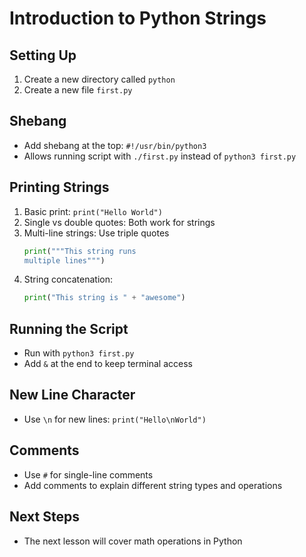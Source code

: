 # Introduction to Python Strings

## Setting Up

1. Create a new directory called `python`
2. Create a new file `first.py`

## Shebang

- Add shebang at the top: `#!/usr/bin/python3`
- Allows running script with `./first.py` instead of `python3 first.py`

## Printing Strings

1. Basic print: `print("Hello World")`
2. Single vs double quotes: Both work for strings
3. Multi-line strings: Use triple quotes
   ```python
   print("""This string runs
   multiple lines""")
   ```
4. String concatenation:
   ```python
   print("This string is " + "awesome")
   ```

## Running the Script

- Run with `python3 first.py`
- Add `&` at the end to keep terminal access

## New Line Character

- Use `\n` for new lines: `print("Hello\nWorld")`

## Comments

- Use `#` for single-line comments
- Add comments to explain different string types and operations

## Next Steps

- The next lesson will cover math operations in Python
